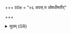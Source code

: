 +++
title = "०६ अपस् त ओषधीमतीर्"

+++
<details><summary>मूलम् (GR)</summary>

अपस् त ओषधीमतीर् ऋच्छन्तु  
ये माघायव एतस्या दिशो +ऽभिदासान् ॥
</details>